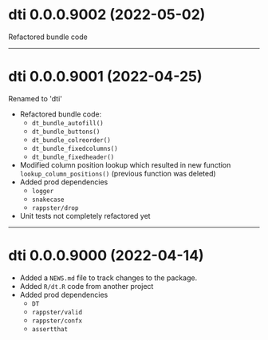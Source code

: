 # dti 0.0.0.9002 (2022-05-02)

Refactored bundle code

----------

# dti 0.0.0.9001 (2022-04-25)

Renamed to 'dti'

- Refactored bundle code: 
    - `dt_bundle_autofill()`
    - `dt_bundle_buttons()`
    - `dt_bundle_colreorder()`
    - `dt_bundle_fixedcolumns()`
    - `dt_bundle_fixedheader()`
- Modified column position lookup which resulted in new function `lookup_column_positions()` (previous function was deleted)
- Added prod dependencies
    - `logger`
    - `snakecase`
    - `rappster/drop`
- Unit tests not completely refactored yet

----------

# dti 0.0.0.9000 (2022-04-14)

- Added a `NEWS.md` file to track changes to the package.
- Added `R/dt.R` code from another project
- Added prod dependencies
    - `DT`
    - `rappster/valid`
    - `rappster/confx`
    - `assertthat`
